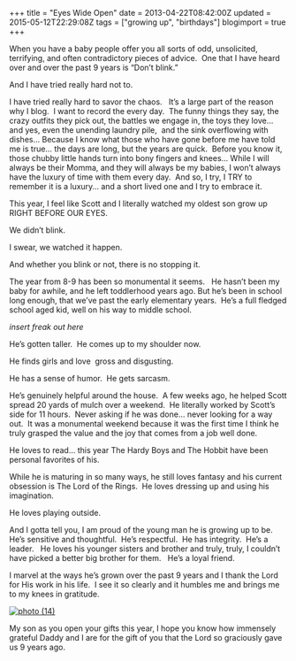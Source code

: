 +++
title = "Eyes Wide Open"
date = 2013-04-22T08:42:00Z
updated = 2015-05-12T22:29:08Z
tags = ["growing up", "birthdays"]
blogimport = true 
+++

When you have a baby people offer you all sorts of odd, unsolicited, terrifying, and often contradictory pieces of advice.&#160; One that I have heard over and over the past 9 years is “Don’t blink.” 

And I have tried really hard not to. 

I have tried really hard to savor the chaos.&#160;&#160; It’s a large part of the reason why I blog.&#160; I want to record the every day.&#160; The funny things they say, the crazy outfits they pick out, the battles we engage in, the toys they love… and yes, even the unending laundry pile,&#160; and the sink overflowing with dishes… Because I know what those who have gone before me have told me is true… the days are long, but the years are quick.&#160; Before you know it, those chubby little hands turn into bony fingers and knees… While I will always be their Momma, and they will always be my babies, I won’t always have the luxury of time with them every day.&#160; And so, I try, I TRY to remember it is a luxury… and a short lived one and I try to embrace it. 

This year, I feel like Scott and I literally watched my oldest son grow up RIGHT BEFORE OUR EYES.&#160; 

We didn’t blink. 

I swear, we watched it happen.&#160; 

And whether you blink or not, there is no stopping it. 

The year from 8-9 has been so monumental it seems.&#160;&#160; He hasn’t been my baby for awhile, and he left toddlerhood years ago. But he’s been in school long enough, that we’ve past the early elementary years.&#160; He’s a full fledged school aged kid, well on his way to middle school.&#160;&#160; 

*insert freak out here*

He’s gotten taller.&#160; He comes up to my shoulder now. 

He finds girls and love&#160; gross and disgusting.&#160; 

He has a sense of humor.&#160; He gets sarcasm.&#160; 

He’s genuinely helpful around the house.&#160; A few weeks ago, he helped Scott spread 20 yards of mulch over a weekend.&#160; He literally worked by Scott’s side for 11 hours.&#160; Never asking if he was done… never looking for a way out.&#160; It was a monumental weekend because it was the first time I think he truly grasped the value and the joy that comes from a job well done.&#160; 

He loves to read… this year The Hardy Boys and The Hobbit have been personal favorites of his.&#160; 

While he is maturing in so many ways, he still loves fantasy and his current obsession is The Lord of the Rings.&#160; He loves dressing up and using his imagination.&#160; 

He loves playing outside.&#160; 

And I gotta tell you, I am proud of the young man he is growing up to be.&#160; He’s sensitive and thoughtful.&#160; He’s respectful.&#160; He has integrity.&#160; He’s a leader.&#160;&#160; He loves his younger sisters and brother and truly, truly, I couldn’t have picked a better big brother for them.&#160;&#160; He’s a loyal friend. 

I marvel at the ways he’s grown over the past 9 years and I thank the Lord for His work in his life.&#160; I see it so clearly and it humbles me and brings me to my knees in gratitude.&#160;&#160; 

[![photo (14)](https://latc.s3.amazonaws.com/wp-content/uploads/2013/04/photo-14.jpg "photo (14)")](https://latc.s3.amazonaws.com/wp-content/uploads/2013/04/photo-14.jpg)

My son as you open your gifts this year, I hope you know how immensely grateful Daddy and I are for the gift of you that the Lord so graciously gave us 9 years ago.&#160; 
